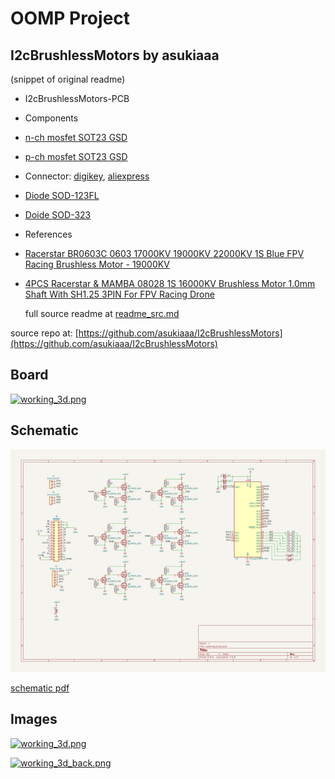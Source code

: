 # OOMP Project  
## I2cBrushlessMotors  by asukiaaa  
  
(snippet of original readme)  
  
- I2cBrushlessMotors-PCB  
  
- Components  
  
- [n-ch mosfet SOT23 GSD](http://akizukidenshi.com/catalog/g/gI-06049/)  
- [p-ch mosfet SOT23 GSD](http://akizukidenshi.com/catalog/g/gI-02553/)  
- Connector: [digikey](https://www.digikey.jp/product-detail/ja/molex/0530480310/WM1743-ND/242865), [aliexpress](https://ja.aliexpress.com/item/33051652575.html?spm=a2g0s.9042311.0.0.1b2f4c4dqTyiXp)  
- [Diode SOD-123FL](http://akizukidenshi.com/catalog/g/gI-06014/)  
- [Doide SOD-323](http://akizukidenshi.com/catalog/g/gI-07687/)  
  
- References  
  
- [Racerstar BR0603C 0603 17000KV 19000KV 22000KV 1S Blue FPV Racing Brushless Motor - 19000KV](https://m.racerstar.com/racerstar-br0603c-0603-17000kv-19000kv-22000kv-1s-blue-fpv-racing-brushless-motor-19000kv-p-279.html)  
- [4PCS Racerstar & MAMBA 08028 1S 16000KV Brushless Motor 1.0mm Shaft With SH1.25 3PIN For FPV Racing Drone](https://m.racerstar.com/4pcs-racerstar-and-mamba-08028-1s-16000kv-brushless-motor-1_0mm-shaft-with-sh1_25-3pin-for-fpv-racing-drone-p-334.html)  
  
  full source readme at [readme_src.md](readme_src.md)  
  
source repo at: [https://github.com/asukiaaa/I2cBrushlessMotors](https://github.com/asukiaaa/I2cBrushlessMotors)  
## Board  
  
[![working_3d.png](working_3d_600.png)](working_3d.png)  
## Schematic  
  
[![working_schematic.png](working_schematic_600.png)](working_schematic.png)  
  
[schematic pdf](working_schematic.pdf)  
## Images  
  
[![working_3d.png](working_3d_140.png)](working_3d.png)  
  
[![working_3d_back.png](working_3d_back_140.png)](working_3d_back.png)  
